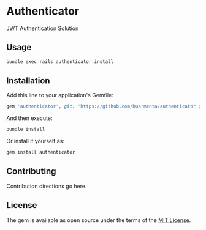 # Authenticator

JWT Authentication Solution

## Usage

```bash
bundle exec rails authenticator:install
```

## Installation

Add this line to your application's Gemfile:

```ruby
gem 'authenticator', git: 'https://github.com/huarmenta/authenticator.git', branch: 'master'
```

And then execute:

```bash
bundle install
```

Or install it yourself as:

```bash
gem install authenticator
```

## Contributing

Contribution directions go here.

## License

The gem is available as open source under the terms of the [MIT License](https://opensource.org/licenses/MIT).
